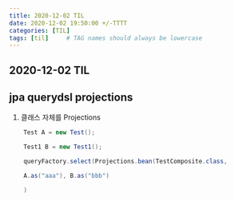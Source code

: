 ```yaml
---
title: 2020-12-02 TIL
date: 2020-12-02 19:50:00 +/-TTTT
categories: [TIL]
tags: [til]     # TAG names should always be lowercase
---
```

 
## 2020-12-02 TIL

## jpa querydsl projections
1. 클래스 자체를 Projections

```java
    Test A = new Test();

    Test1 B = new Test1();

    queryFactory.select(Projections.bean(TestComposite.class,

    A.as("aaa"), B.as("bbb")

    )
```